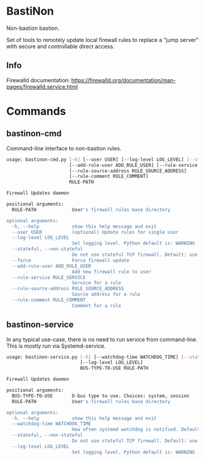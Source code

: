 # BastiNon
Non-bastion bastion.

Set of tools to remotely update local firewall rules to replace a "jump server" with
secure and controllable direct access.

## Info
Firewalld documentation: https://firewalld.org/documentation/man-pages/firewalld.service.html

# Commands

## bastinon-cmd

Command-line interface to non-bastion rules.

```bash
usage: bastinon-cmd.py [-h] [--user USER] [--log-level LOG_LEVEL] [--stateful] [--force]
                       [--add-rule-user ADD_RULE_USER] [--rule-service RULE_SERVICE]
                       [--rule-source-address RULE_SOURCE_ADDRESS]
                       [--rule-comment RULE_COMMENT]
                       RULE-PATH

Firewall Updates daemon

positional arguments:
  RULE-PATH             User's firewall rules base directory

optional arguments:
  -h, --help            show this help message and exit
  --user USER           (optional) Update rules for single user
  --log-level LOG_LEVEL
                        Set logging level. Python default is: WARNING
  --stateful, --non-stateful
                        Do not use stateful TCP firewall. Default: use stateful
  --force               Force firewall update
  --add-rule-user ADD_RULE_USER
                        Add new firewall rule to user
  --rule-service RULE_SERVICE
                        Service for a rule
  --rule-source-address RULE_SOURCE_ADDRESS
                        Source address for a rule
  --rule-comment RULE_COMMENT
                        Comment for a rule
```

## bastinon-service

In any typical use-case, there is no need to run service from command-line.
This is mostly run via Systemd-service.

```bash
usage: bastinon-service.py [-h] [--watchdog-time WATCHDOG_TIME] [--stateful]
                           [--log-level LOG_LEVEL]
                           BUS-TYPE-TO-USE RULE-PATH

Firewall Updates daemon

positional arguments:
  BUS-TYPE-TO-USE       D-bus type to use. Choices: system, session
  RULE-PATH             User's firewall rules base directory

optional arguments:
  -h, --help            show this help message and exit
  --watchdog-time WATCHDOG_TIME
                        How often systemd watchdog is notified. Default: 5 seconds
  --stateful, --non-stateful
                        Do not use stateful TCP firewall. Default: use stateful
  --log-level LOG_LEVEL
                        Set logging level. Python default is: WARNING
```
